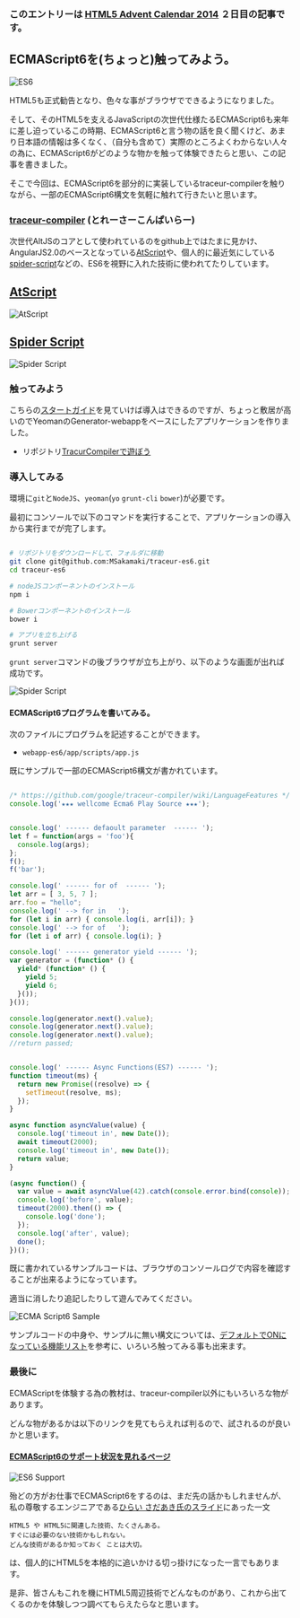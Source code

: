 ### このエントリーは [HTML5 Advent Calendar 2014](http://qiita.com/advent-calendar/2014/html5) ２日目の記事です。

## ECMAScript6を(ちょっと)触ってみよう。

![ES6](https://raw.githubusercontent.com/MSakamaki/AdventCalendar2014/master/img/003.png)

HTML5も正式勧告となり、色々な事がブラウザでできるようになりました。

そして、そのHTML5を支えるJavaScriptの次世代仕様たるECMAScript6も来年に差し迫っているこの時期、ECMAScript6と言う物の話を良く聞くけど、あまり日本語の情報は多くなく、（自分も含めて）実際のところよくわからない人々の為に、ECMAScript6がどのような物かを触って体験できたらと思い、この記事を書きました。

そこで今回は、ECMAScript6を部分的に実装しているtraceur-compilerを触りながら、一部のECMAScript6構文を気軽に触れて行きたいと思います。

###  [traceur-compiler](https://github.com/google/traceur-compiler) (とれーさーこんぱいらー)

次世代AltJSのコアとして使われているのをgithub上ではたまに見かけ、AngularJS2.0のベースとなっている[AtScript](https://docs.google.com/document/d/11YUzC-1d0V1-Q3V0fQ7KSit97HnZoKVygDxpWzEYW0U/edit)や、個人的に最近気にしている[spider-script](http://spiderlang.org/)などの、ES6を視野に入れた技術に使われてたりしています。

## [AtScript](https://docs.google.com/document/d/11YUzC-1d0V1-Q3V0fQ7KSit97HnZoKVygDxpWzEYW0U/edit)

![AtScript](https://raw.githubusercontent.com/MSakamaki/AdventCalendar2014/master/img/002.png)

## [Spider Script](http://spiderlang.org/)

![Spider Script](https://raw.githubusercontent.com/MSakamaki/AdventCalendar2014/master/img/001.png)


### 触ってみよう

こちらの[スタートガイド](https://github.com/google/traceur-compiler/wiki/Getting-Started)を見ていけば導入はできるのですが、ちょっと敷居が高いのでYeomanのGenerator-webappをベースにしたアプリケーションを作りました。

 * リポジトリ[TracurCompilerで遊ぼう](https://github.com/MSakamaki/traceur-es6.git)


### 導入してみる

環境に``git``と``NodeJS``、``yeoman``(``yo`` ``grunt-cli`` ``bower``)が必要です。

最初にコンソールで以下のコマンドを実行することで、アプリケーションの導入から実行までが完了します。

```sh

# リポジトリをダウンロードして、フォルダに移動
git clone git@github.com:MSakamaki/traceur-es6.git
cd traceur-es6

# nodeJSコンポーネントのインストール
npm i 

# Bowerコンポーネントのインストール
bower i

# アプリを立ち上げる
grunt server

```

``grunt server``コマンドの後ブラウザが立ち上がり、以下のような画面が出れば成功です。

![Spider Script](https://raw.githubusercontent.com/MSakamaki/AdventCalendar2014/master/img/004.png)

#### ECMAScript6プログラムを書いてみる。

次のファイルにプログラムを記述することができます。

 * ``webapp-es6/app/scripts/app.js``

既にサンプルで一部のECMAScript6構文が書かれています。


```JavaScript

/* https://github.com/google/traceur-compiler/wiki/LanguageFeatures */
console.log('★★★ wellcome Ecma6 Play Source ★★★');


console.log(' ------ defaoult parameter  ------ ');
let f = function(args = 'foo'){
  console.log(args);
};
f();
f('bar');

console.log(' ------ for of  ------ ');
let arr = [ 3, 5, 7 ];
arr.foo = "hello";
console.log(' --> for in   ');
for (let i in arr) { console.log(i, arr[i]); }
console.log(' --> for of   ');
for (let i of arr) { console.log(i); }

console.log(' ------ generator yield ------ ');
var generator = (function* () {
  yield* (function* () {
    yield 5;
    yield 6;
  }());
}());

console.log(generator.next().value);
console.log(generator.next().value);
console.log(generator.next().value);
//return passed;


console.log(' ------ Async Functions(ES7) ------ ');
function timeout(ms) {
  return new Promise((resolve) => {
    setTimeout(resolve, ms);
  });
}

async function asyncValue(value) {
  console.log('timeout in', new Date());
  await timeout(2000);
  console.log('timeout in', new Date());
  return value;
}

(async function() {
  var value = await asyncValue(42).catch(console.error.bind(console));
  console.log('before', value);
  timeout(2000).then(() => {
    console.log('done');
  });
  console.log('after', value);
  done();
})();

```

既に書かれているサンプルコードは、ブラウザのコンソールログで内容を確認することが出来るようになっています。

適当に消したり追記したりして遊んでみてください。

![ECMA Script6 Sample](https://raw.githubusercontent.com/MSakamaki/AdventCalendar2014/master/img/005.png)

サンプルコードの中身や、サンプルに無い構文については、[デフォルトでONになっている機能リスト](https://github.com/google/traceur-compiler/wiki/LanguageFeatures)を参考に、いろいろ触ってみる事も出来ます。


### 最後に

ECMAScriptを体験する為の教材は、traceur-compiler以外にもいろいろな物があります。

どんな物があるかは以下のリンクを見てもらえれば判るので、試されるのが良いかと思います。

#### [ECMAScript6のサポート状況を見れるページ](http://kangax.github.io/compat-table/es6/)

![ES6 Support](https://raw.githubusercontent.com/MSakamaki/AdventCalendar2014/master/img/006.png)

殆どの方がお仕事でECMAScript6をするのは、まだ先の話かもしれませんが、私の尊敬するエンジニアである[ひらい さだあき氏のスライド](http://sadah.github.io/slides/20130724_HTML5Beginners/#/33)にあった一文

```
HTML5 や HTML5に関連した技術、たくさんある。
すぐには必要のない技術かもしれない。
どんな技術があるか知っておく ことは大切。
```

は、個人的にHTML5を本格的に追いかける切っ掛けになった一言でもあります。

是非、皆さんもこれを機にHTML5周辺技術でどんなものがあり、これから出てくるのかを体験しつつ調べてもらえたらなと思います。


